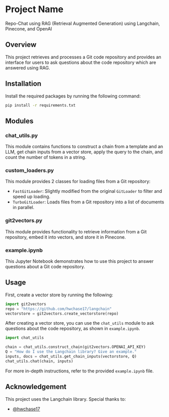# Project Name

Repo-Chat using RAG (Retrieval Augmented Generation) using Langchain, Pinecone, and OpenAI

## Overview

This project retrieves and processes a Git code repository and provides an interface for users to ask questions about the code repository which are answered using RAG.

## Installation

Install the required packages by running the following command:

```bash
pip install -r requirements.txt
```

## Modules

### chat_utils.py

This module contains functions to construct a chain from a template and an LLM, get chain inputs from a vector store, apply the query to the chain, and count the number of tokens in a string.

### custom_loaders.py

This module provides 2 classes for loading files from a Git repository:

- `FastGitLoader`: Slightly modified from the original `GitLoader` to filter and speed up loading.
- `TurboGitLoader`: Loads files from a Git repository into a list of documents in parallel.

### git2vectors.py

This module provides functionality to retrieve information from a Git repository, embed it into vectors, and store it in Pinecone.

### example.ipynb

This Jupyter Notebook demonstrates how to use this project to answer questions about a Git code repository.

## Usage

First, create a vector store by running the following:

```python
import git2vectors
repo = "https://github.com/hwchase17/langchain"
vectorstore = git2vectors.create_vectorstore(repo)
```

After creating a vector store, you can use the `chat_utils` module to ask questions about the code repository, as shown in `example.ipynb`.

```python
import chat_utils

chain = chat_utils.construct_chain(git2vectors.OPENAI_API_KEY)
Q = "How do I use the Langchain library? Give an example."
inputs, docs = chat_utils.get_chain_inputs(vectorstore, Q)
chat_utils.chat(chain, inputs)
```

For more in-depth instructions, refer to the provided `example.ipynb` file.

## Acknowledgement

This project uses the Langchain library. Special thanks to:

- [@hwchase17](https://github.com/hwchase17)